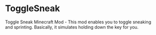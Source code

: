 ToggleSneak
=================

Toggle Sneak Minecraft Mod - This mod enables you to toggle sneaking and sprinting. Basically, it simulates holding down the key for you.